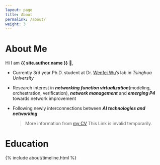 ```yaml
---
layout: page
title: About
permalink: /about/
weight: 3
---
```


# **About Me**

Hi I am **{{ site.author.name }}** :wave:,<br>

* Currently 3rd year Ph.D. student at Dr. [Wenfei Wu](https://wenfei-wu.github.io)’s lab in *Tsinghua University*

* Research interest in ***networking function virtualization***(modeling, orchestration, verification), ***network management*** and ***emerging P4*** towards network improvement

* Following newly interconnections between ***AI technologies and networking***

  >  More information from [my CV]({{https://hongyi-huang.github.io}}/files/test.pdf) This Link is invalid temporarily.

# **Education**

<div class="row">
{% include about/timeline.html %}
</div>